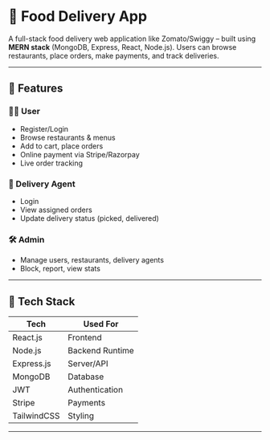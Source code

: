 # 🍔 Food Delivery App

A full-stack food delivery web application like Zomato/Swiggy – built using **MERN stack** (MongoDB, Express, React, Node.js). 
Users can browse restaurants, place orders, make payments, and track deliveries.

---

## 🚀 Features

### 👨‍🍳 User
- Register/Login
- Browse restaurants & menus
- Add to cart, place orders
- Online payment via Stripe/Razorpay
- Live order tracking


### 🛵 Delivery Agent
- Login
- View assigned orders
- Update delivery status (picked, delivered)



### 🛠️ Admin
- Manage users, restaurants, delivery agents
- Block, report, view stats

---

## 🧰 Tech Stack

| Tech        | Used For         |
|-------------|------------------|
| React.js    | Frontend         |
| Node.js     | Backend Runtime  |
| Express.js  | Server/API       |
| MongoDB     | Database         |
| JWT         | Authentication   |
| Stripe      | Payments         |
| TailwindCSS | Styling          |


---



